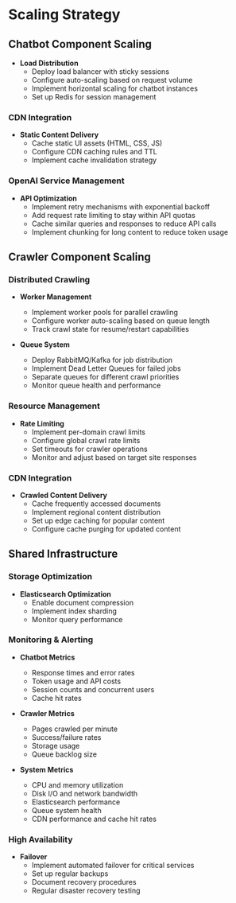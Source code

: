 # Scaling Strategy

## Chatbot Component Scaling

- **Load Distribution**
  - Deploy load balancer with sticky sessions
  - Configure auto-scaling based on request volume
  - Implement horizontal scaling for chatbot instances
  - Set up Redis for session management

### CDN Integration
- **Static Content Delivery**
  - Cache static UI assets (HTML, CSS, JS)
  - Configure CDN caching rules and TTL
  - Implement cache invalidation strategy

### OpenAI Service Management
- **API Optimization**
  - Implement retry mechanisms with exponential backoff
  - Add request rate limiting to stay within API quotas
  - Cache similar queries and responses to reduce API calls
  - Implement chunking for long content to reduce token usage


## Crawler Component Scaling

### Distributed Crawling
- **Worker Management**
  - Implement worker pools for parallel crawling
  - Configure worker auto-scaling based on queue length
  - Track crawl state for resume/restart capabilities

- **Queue System**
  - Deploy RabbitMQ/Kafka for job distribution
  - Implement Dead Letter Queues for failed jobs
  - Separate queues for different crawl priorities
  - Monitor queue health and performance

### Resource Management
- **Rate Limiting**
  - Implement per-domain crawl limits
  - Configure global crawl rate limits
  - Set timeouts for crawler operations
  - Monitor and adjust based on target site responses

### CDN Integration
- **Crawled Content Delivery**
  - Cache frequently accessed documents
  - Implement regional content distribution
  - Set up edge caching for popular content
  - Configure cache purging for updated content

## Shared Infrastructure

### Storage Optimization
- **Elasticsearch Optimization**
  - Enable document compression
  - Implement index sharding
  - Monitor query performance

### Monitoring & Alerting
- **Chatbot Metrics**
  - Response times and error rates
  - Token usage and API costs
  - Session counts and concurrent users
  - Cache hit rates

- **Crawler Metrics**
  - Pages crawled per minute
  - Success/failure rates
  - Storage usage
  - Queue backlog size

- **System Metrics**
  - CPU and memory utilization
  - Disk I/O and network bandwidth
  - Elasticsearch performance
  - Queue system health
  - CDN performance and cache hit rates

### High Availability
- **Failover**
  - Implement automated failover for critical services
  - Set up regular backups
  - Document recovery procedures
  - Regular disaster recovery testing
